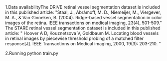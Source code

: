 1.Data availabilityThe DRIVE retinal vessel segmentation dataset is included in this published article: "Staal, J., Abràmoff, M. D., Niemeijer, M., Viergever, M. A., & Van Ginneken, B. (2004). Ridge-based vessel segmentation in color images of the retina. IEEE transactions on medical imaging, 23(4), 501-509."  The STARE retinal vessel segmentation dataset is included in this published article: " Hoover A D, Kouznetsova V, Goldbaum M. Locating blood vessels in retinal images by piecewise threshold probing of a matched filter response[J]. IEEE Transactions on Medical imaging, 2000, 19(3): 203-210. "

2.Running
python train.py
